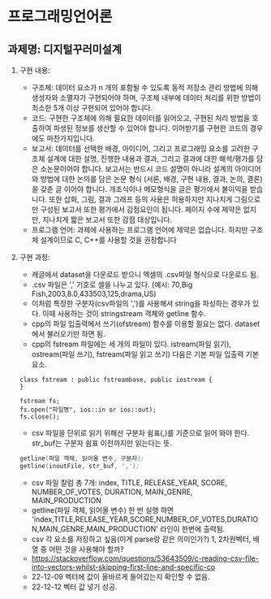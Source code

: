 # 프로그래밍언어론
## 과제명: 디지털꾸러미설계

1. 구현 내용:

   - 구조체: 데이터 요소가 n 개의 포함될 수 있도록 동적 저장소 관리 방법에 의해 생성자와 소멸자가 구현되어야 하며, 구조체 내부에 데이터 처리를 위한 방법이 최소한 5개 이상 구현되어 있어야 합니다.
   - 코드: 구현한 구조체에 의해 필요한 데이터를 읽어오고, 구현된 처리 방법을 호출하여 파생된 정보를 생산할 수 있어야 합니다. 이어받기를 구현한 코드의 경우에도 마찬가지입니다.
   - 보고서: 데이터를 선택한 배경, 아이디어, 그리고 프로그래밍 요소를 고려한 구조체 설계에 대한 설명, 진행한 내용과 결과, 그리고 결과에 대한 해석/평가를 담은 소논문이어야 합니다. 보고서는 반드시 코드 설명이 아니라 설계의 아이디어와 방법에 대한 논의를 담은 논문 형식 (서론, 배경, 구현 내용, 결과, 논의, 결론)을 갖춘 글 이어야 합니다. 개조식이나 메모형식을 글은 평가에서 불이익을 받습니다. 또한 삽화, 그림, 결과 그래프 등의 사용은 허용하지만 지나치게 그림으로만 구성된 보고서 또한 평가에서 감점요인이 됩니다. 페이지 수에 제약은 없지만, 지나치게 짧은 보고서 또한 감점 대상입니다.
   - 프로그램 언어: 과제에 사용하는 프로그램 언어에 제약은 없습니다. 하지만 구조체 설계이므로 C, C++를 사용할 것을 권장합니다

2. 구현 과정:
   - 캐글에서 dataset을 다운로드 받으니 엑셀의 .csv파일 형식으로 다운로드 됨. 
   - .csv 파일은 ',' 기호로 셀을 나누고 있다. (예시: 70,Big Fish,2003,8.0,433503,125,drama,US)
   - 이처럼 특정한 구분자(csv파일의 ',')를 사용해서 string을 파싱하는 경우가 있다. 이때 사용하는 것이 stringstream 객체와 getline 함수.
   - cpp의 파일 입출력에서 쓰기(ofstream) 함수를 이용할 필요는 없다. dataset에서 불러오기만 하면 됨.
   - cpp의 fstream 파일에는 세 개의 파일이 있다. istream(파일 읽기), ostream(파일 쓰기), fstream(파일 읽고 쓰기) 다음은 기본 파일 입출력 기본 요소.
   ```
   class fstream : public fstreambase, public iostream {
   }
   
   fstream fs;
   fs.open("파일명", ios::in or ios::out);
   fs.close();

   ```
   - csv 파일을 단위로 읽기 위해선 구분자 쉼표(,)를 기준으로 읽어 와야 한다. str_buf는 구분자 쉼표 이전까지만 읽는다는 뜻.
   ```asm
   getline(파일 객체, 읽어올 변수, 구분자);
   getline(inoutFile, str_buf, ',');
   ```
   - csv 파일 칼럼 총 7개: index, TITLE, RELEASE_YEAR, SCORE, NUMBER_OF_VOTES, DURATION, MAIN_GENRE, MAIN_PRODUCTION 
   - getline(파일 객체, 읽어올 변수) 한 번 실행 하면 'index,TITLE,RELEASE_YEAR,SCORE,NUMBER_OF_VOTES,DURATION,MAIN_GENRE,MAIN_PRODUCTION' 라인이 한번에 출력됨.
   - csv 각 요소를 저장하고 싶음(이게 parse랑 같은 의미인가?) 1, 2차원벡터, 배열 중 어떤 것을 사용해야 할까?
   - https://stackoverflow.com/questions/53643509/c-reading-csv-file-into-vectors-whilst-skipping-first-line-and-specific-co
   - 22-12-09 벡터에 값이 올바르게 들어갔는지 확인할 수 없음.
   - 22-12-12 벡터 값 넣기 성공.